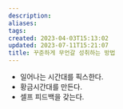 ```yaml
---
description:
aliases: 
tags: 
created: 2023-04-03T15:13:02
updated: 2023-07-11T15:21:07
title: 꾸준하게 무언갈 성취하는 방법
---
```

- 일어나는 시간대를 픽스한다.  
- 황금시간대를 만든다.  
- 셀프 피드백을 갖는다.  
